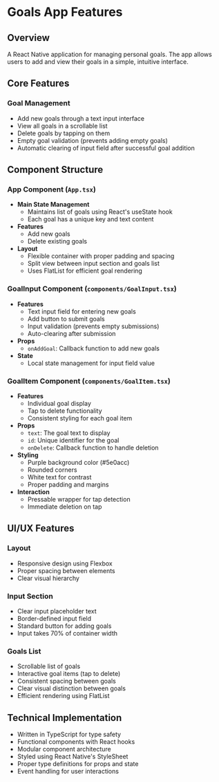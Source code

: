 # Goals App Features

## Overview
A React Native application for managing personal goals. The app allows users to add and view their goals in a simple, intuitive interface.

## Core Features

### Goal Management
- Add new goals through a text input interface
- View all goals in a scrollable list
- Delete goals by tapping on them
- Empty goal validation (prevents adding empty goals)
- Automatic clearing of input field after successful goal addition

## Component Structure

### App Component (`App.tsx`)
- **Main State Management**
  - Maintains list of goals using React's useState hook
  - Each goal has a unique key and text content
- **Features**
  - Add new goals
  - Delete existing goals
- **Layout**
  - Flexible container with proper padding and spacing
  - Split view between input section and goals list
  - Uses FlatList for efficient goal rendering

### GoalInput Component (`components/GoalInput.tsx`)
- **Features**
  - Text input field for entering new goals
  - Add button to submit goals
  - Input validation (prevents empty submissions)
  - Auto-clearing after submission
- **Props**
  - `onAddGoal`: Callback function to add new goals
- **State**
  - Local state management for input field value

### GoalItem Component (`components/GoalItem.tsx`)
- **Features**
  - Individual goal display
  - Tap to delete functionality
  - Consistent styling for each goal item
- **Props**
  - `text`: The goal text to display
  - `id`: Unique identifier for the goal
  - `onDelete`: Callback function to handle deletion
- **Styling**
  - Purple background color (#5e0acc)
  - Rounded corners
  - White text for contrast
  - Proper padding and margins
- **Interaction**
  - Pressable wrapper for tap detection
  - Immediate deletion on tap

## UI/UX Features

### Layout
- Responsive design using Flexbox
- Proper spacing between elements
- Clear visual hierarchy

### Input Section
- Clear input placeholder text
- Border-defined input field
- Standard button for adding goals
- Input takes 70% of container width

### Goals List
- Scrollable list of goals
- Interactive goal items (tap to delete)
- Consistent spacing between goals
- Clear visual distinction between goals
- Efficient rendering using FlatList

## Technical Implementation
- Written in TypeScript for type safety
- Functional components with React hooks
- Modular component architecture
- Styled using React Native's StyleSheet
- Proper type definitions for props and state
- Event handling for user interactions 